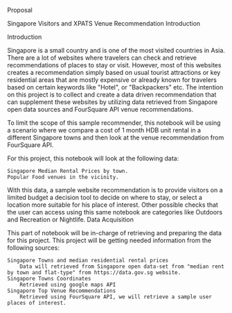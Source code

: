 
Proposal  

Singapore Visitors and XPATS Venue Recommendation
Introduction

Introduction

Singapore is a small country and is one of the most visited countries in Asia. There are a lot of websites where travelers can check and retrieve recommendations of places to stay or visit.
However, most of this websites creates a recommendation simply based on usual tourist attractions or key residential areas that are mostly expensive or already known for travelers based on
certain keywords like "Hotel", or "Backpackers" etc. The intention on this project is to collect and create a data driven recommendation that can supplement these websites by utilizing data
retrieved from Singapore open data sources and FourSquare API venue recommendations.

To limit the scope of this sample recommender, this notebook will be using a scenario where we compare a cost of 1 month HDB unit rental in a different Singapore towns and then look at the
venue recommendation from FourSquare API.

For this project, this notebook will look at the following data:

    Singapore Median Rental Prices by town.
    Popular Food venues in the vicinity.

With this data, a sample website recommendation is to provide visitors on a limited budget a decision tool to decide on where to stay, or select a location more suitable for his place of interest. Other possible checks that the user can access using this same notebook are categories like Outdoors and Recreation or Nightlife.
Data Acquisition

This part of notebook will be in-charge of retrieving and preparing the data for this project.
This project will be getting needed information from the following sources:

    Singapore Towns and median residential rental prices
        Data will retrieved from Singapore open data-set from "median rent by town and flat-type" from https://data.gov.sg website.
    Singapore Towns Coordinates
        Retrieved using google maps API
    Singapore Top Venue Recommendations
        Retrieved using FourSquare API, we will retrieve a sample user places of interest.
